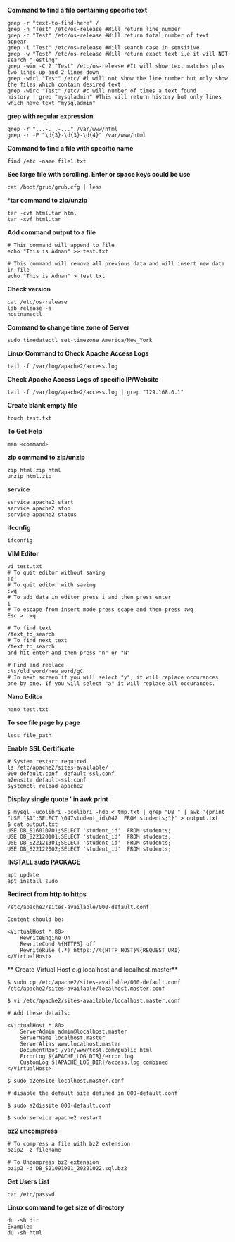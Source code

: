 **Command to find a file containing specific text**
```
grep -r "text-to-find-here" /
grep -n "Test" /etc/os-release #Will return line number
grep -c "Test" /etc/os-release #Will return total number of text appear
grep -i "Test" /etc/os-release #Will search case in sensitive
grep -w "Test" /etc/os-release #Will return exact text i,e it will NOT search "Testing"
grep -win -C 2 "Test" /etc/os-release #It will show text matches plus two lines up and 2 lines down
grep -wirl "Test" /etc/ #l will not show the line number but only show the files which contain desired text
grep -wirc "Test" /etc/ #c will number of times a text found
history | grep "mysqladmin" #This will return history but only lines which have text "mysqladmin"
```


**grep with regular expression**
```
grep -r "...-...-..." /var/www/html
grep -r -P "\d{3}-\d{3}-\d{4}" /var/www/html
```


**Command to find a file with specific name**
```
find /etc -name file1.txt
```

**See large file with scrolling. Enter or space keys could be use**
```
cat /boot/grub/grub.cfg | less
```

***tar command to zip/unzip**
```
tar -cvf html.tar html
tar -xvf html.tar
```

**Add command output to a file**
```
# This command will append to file
echo "This is Adnan" >> test.txt

# This command will remove all previous data and will insert new data in file
echo "This is Adnan" > test.txt
```

**Check version**
```
cat /etc/os-release
lsb_release -a
hostnamectl
```

**Command to change time zone of Server**
```
sudo timedatectl set-timezone America/New_York
```
**Linux Command to Check Apache Access Logs**
```
tail -f /var/log/apache2/access.log
```
**Check Apache Access Logs of specific IP/Website**
```
tail -f /var/log/apache2/access.log | grep "129.168.0.1"
```
**Create blank empty file**
```
touch test.txt
```
**To Get Help**
```
man <command>
```
**zip command to zip/unzip**
```
zip html.zip html
unzip html.zip
```
**service**
```
service apache2 start
service apache2 stop
service apache2 status
```
**ifconfig**
```
ifconfig
```

**VIM Editor**
```
vi test.txt
# To quit editor without saving
:q!
# To quit editor with saving
:wq
# To add data in editor press i and then press enter
i
# To escape from insert mode press scape and then press :wq
Esc > :wq

# To find text
/text_to_search
# To find next text
/text_to_search
and hit enter and then press "n" or "N"

# Find and replace
:%s/old_word/new_word/gC
# In next screen if you will select "y", it will replace occurances one by one. If you will select "a" it will replace all occurances.
```
**Nano Editor**
```
nano test.txt
```
**To see file page by page**
```
less file_path
```
**Enable SSL Certificate**
```
# System restart required
ls /etc/apache2/sites-available/
000-default.conf  default-ssl.conf
a2ensite default-ssl.conf
systemctl reload apache2
```
**Display single quote ' in awk print**
```
$ mysql -ucolibri -pcolibri -hdb < tmp.txt | grep "DB_" | awk '{print "USE "$1";SELECT \047student_id\047  FROM students;"}' > output.txt
$ cat output.txt
USE DB_S16010701;SELECT 'student_id'  FROM students;
USE DB_S22120101;SELECT 'student_id'  FROM students;
USE DB_S22121301;SELECT 'student_id'  FROM students;
USE DB_S22122002;SELECT 'student_id'  FROM students;
```

**INSTALL sudo PACKAGE**
```
apt update
apt install sudo
```


**Redirect from http to https**
```
/etc/apache2/sites-available/000-default.conf

Content should be:

<VirtualHost *:80>
    RewriteEngine On
    RewriteCond %{HTTPS} off
    RewriteRule (.*) https://%{HTTP_HOST}%{REQUEST_URI}
</VirtualHost>
```

**  Create Virtual Host e.g localhost and localhost.master**
```
$ sudo cp /etc/apache2/sites-available/000-default.conf /etc/apache2/sites-available/localhost.master.conf

$ vi /etc/apache2/sites-available/localhost.master.conf

# Add these details:

<VirtualHost *:80>
    ServerAdmin admin@localhost.master
    ServerName localhost.master
    ServerAlias www.localhost.master
    DocumentRoot /var/www/test.com/public_html
    ErrorLog ${APACHE_LOG_DIR}/error.log
    CustomLog ${APACHE_LOG_DIR}/access.log combined
</VirtualHost>

$ sudo a2ensite localhost.master.conf

# disable the default site defined in 000-default.conf

$ sudo a2dissite 000-default.conf

$ sudo service apache2 restart
```

**bz2 uncompress**
```
# To compress a file with bz2 extension
bzip2 -z filename

# To Uncompress bz2 extension
bzip2 -d DB_S21091901_20221022.sql.bz2
```

**Get Users List**
```
cat /etc/passwd
```

**Linux command to get size of directory**
```
du -sh dir
Example:
du -sh html
```
